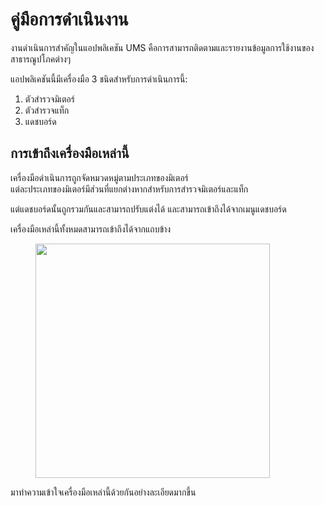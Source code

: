 # คู่มือการดำเนินงาน

งานดำเนินการสำคัญในแอปพลิเคชัน UMS คือการสามารถติดตามและรายงานข้อมูลการใช้งานของสาธารณูปโภคต่างๆ

แอปพลิเคชันนี้มีเครื่องมือ 3 ชนิดสำหรับการดำเนินการนี้:

1. ตัวสำรวจมิเตอร์
2. ตัวสำรวจแท็ก
3. แดชบอร์ด

## การเข้าถึงเครื่องมือเหล่านี้

เครื่องมือดำเนินการถูกจัดหมวดหมู่ตามประเภทของมิเตอร์\
แต่ละประเภทของมิเตอร์มีส่วนที่แยกต่างหากสำหรับการสำรวจมิเตอร์และแท็ก

แต่แดชบอร์ดนั้นถูกรวมกันและสามารถปรับแต่งได้ และสามารถเข้าถึงได้จากเมนูแดชบอร์ด

เครื่องมือเหล่านี้ทั้งหมดสามารถเข้าถึงได้จากแถบข้าง

<figure><img src="../.gitbook/assets/image (14).png" alt="" width="375"><figcaption></figcaption></figure>

 

มาทำความเข้าใจเครื่องมือเหล่านี้ด้วยกันอย่างละเอียดมากขึ้น